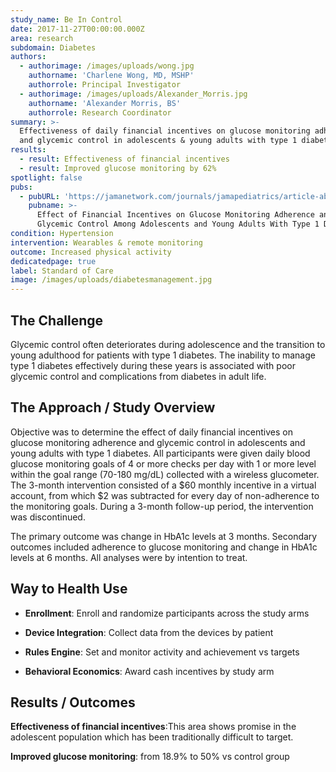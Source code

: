 ```yaml
---
study_name: Be In Control
date: 2017-11-27T00:00:00.000Z
area: research
subdomain: Diabetes
authors:
  - authorimage: /images/uploads/wong.jpg
    authorname: 'Charlene Wong, MD, MSHP'
    authorrole: Principal Investigator
  - authorimage: /images/uploads/Alexander_Morris.jpg
    authorname: 'Alexander Morris, BS'
    authorrole: Research Coordinator
summary: >-
  Effectiveness of daily financial incentives on glucose monitoring adherence
  and glycemic control in adolescents & young adults with type 1 diabetes.
results:
  - result: Effectiveness of financial incentives
  - result: Improved glucose monitoring by 62%
spotlight: false
pubs:
  - pubURL: 'https://jamanetwork.com/journals/jamapediatrics/article-abstract/2657311'
    pubname: >-
      Effect of Financial Incentives on Glucose Monitoring Adherence and
      Glycemic Control Among Adolescents and Young Adults With Type 1 Diabetes
condition: Hypertension
intervention: Wearables & remote monitoring
outcome: Increased physical activity
dedicatedpage: true
label: Standard of Care 
image: /images/uploads/diabetesmanagement.jpg
---
```


## The Challenge
Glycemic control often deteriorates during adolescence and the transition to young adulthood for patients with type 1 diabetes. The inability to manage type 1 diabetes effectively during these years is associated with poor glycemic control and complications from diabetes in adult life.


## The Approach / Study Overview
Objective was to determine the effect of daily financial incentives on glucose monitoring adherence and glycemic control in adolescents and young adults with type 1 diabetes. All participants were given daily blood glucose monitoring goals of 4 or more checks per day with 1 or more level within the goal range (70-180 mg/dL) collected with a wireless glucometer. The 3-month intervention consisted of a $60 monthly incentive in a virtual account, from which $2 was subtracted for every day of non-adherence to the monitoring goals. During a 3-month follow-up period, the intervention was discontinued.

The primary outcome was change in HbA1c levels at 3 months. Secondary outcomes included adherence to glucose monitoring and change in HbA1c levels at 6 months. All analyses were by intention to treat.

## Way to Health Use

- **Enrollment**: Enroll and randomize participants across the study arms

- **Device Integration**: Collect data from the devices by patient

- **Rules Engine**: Set and monitor activity and achievement vs targets

- **Behavioral Economics**: Award cash incentives by study arm

## Results / Outcomes

**Effectiveness of financial incentives**:This area shows promise in the adolescent population which has been traditionally difficult to target.

**Improved glucose monitoring**: from 18.9% to 50% vs control group
